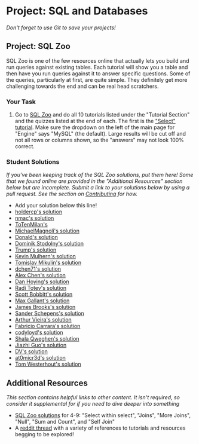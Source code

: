 # Project: SQL and Databases
<!-- *Estimated Time: 5-10 hrs* -->

*Don't forget to use Git to save your projects!*

## Project: SQL Zoo

SQL Zoo is one of the few resources online that actually lets you build and run queries against existing tables.  Each tutorial will show you a table and then have you run queries against it to answer specific questions.  Some of the queries, particularly at first, are quite simple.  They definitely get more challenging towards the end and can be real head scratchers.

### Your Task

1. Go to [SQL Zoo](http://sqlzoo.net/wiki/Main_Page) and do all 10 tutorials listed under the "Tutorial Section" and the quizzes listed at the end of each.  The first is the ["Select" tutorial](http://sqlzoo.net/wiki/SELECT_basics).  Make sure the dropdown on the left of the main page for "Engine" says "MySQL" (the default).  Large results will be cut off and not all rows or columns shown, so the "answers" may not look 100% correct.

### Student Solutions

*If you've been keeping track of the SQL Zoo solutions, put them here! Some that we found online are provided in the "Additional Resources" section below but are incomplete.  Submit a link to your solutions below by using a pull request.  See the section on [Contributing](http://github.com/TheOdinProject/curriculum/blob/master/contributing.md) for how.*

* Add your solution below this line!
* [holdercp's solution](https://github.com/holdercp/sql-zoo)
* [nmac's solution](https://github.com/nmacawile/SQLZOO)
* [ToTenMilan's](https://github.com/ToTenMilan/the_odin_project/blob/master/rails/sql/sqlzoo.md)
* [MichaelMagnoli's solution](https://github.com/MichaelMagnoli/Web-Dev-Projects/tree/master/The%20Odin%20Project/Ruby%20on%20Rails/SQL%20Zoo)
* [Donald's solution](https://github.com/donaldali/odin-rails/tree/master/project_sql)
* [Dominik Stodolny's solution](https://github.com/dstodolny/sql_zoo)
* [Trump's solution](https://github.com/trump812/sql_tutorial)
* [Kevin Mulhern's solution](https://github.com/KevinMulhern/sql_and_databases)
* [Tomislav Mikulin's solution](https://github.com/MrKindle85/SQLZOO)
* [dchen71's solution](https://github.com/dchen71/the_odin_project/tree/master/Rails/SQLZOO)
* [Alex Chen's solution](https://github.com/Chenzilla/SQL_Zoo)
* [Dan Hoying's solution](https://github.com/danhoying/sql_and_databases)
* [Radi Totev's solution](https://github.com/raditotev/sqlzoo-solutions)
* [Scott Bobbitt's solution](https://github.com/sco-bo/sql_zoo)
* [Max Gallant's solution](https://github.com/mcgalcode/SQLZoo)
* [James Brooks's solution](https://github.com/jhbrooks/sql-zoo)
* [Sander Schepens's solution](https://github.com/schepens83/theodinproject.com/tree/master/rails/project5--sqlzoo.net)
* [Arthur Vieira's solution](https://github.com/arthur-vieira/sqlzoo)
* [Fabricio Carrara's solution](https://github.com/fcarrara/sql_zoo)
* [codyloyd's solution](https://github.com/codyloyd/sqlzoo-solutions/blob/master/SQLZOO_solutions.md)
* [Shala Qweghen's solution](https://github.com/ShalaQweghen/project_sql)
* [Jiazhi Guo's solution](https://github.com/jerrykuo7727/sql_zoo)
* [DV's solution](https://github.com/dvislearning/sql_zoo)
* [at0micr3d's solution](https://github.com/at0micr3d/sql-zoo)
* [Tom Westerhout's solution](https://github.com/Westw00d/SQL-Zoo)


## Additional Resources

*This section contains helpful links to other content. It isn't required, so consider it supplemental for if you need to dive deeper into something*


* [SQL Zoo solutions](https://djamler.wordpress.com/category/databases/sqlzoo/) for 4-9: "Select within select", "Joins", "More Joins", "Null", "Sum and Count", and "Self Join"
* A [reddit thread](http://www.reddit.com/r/learnprogramming/comments/1a58sb/looking_for_good_resources_to_learn_sql/) with a variety of references to tutorials and resources begging to be explored!
